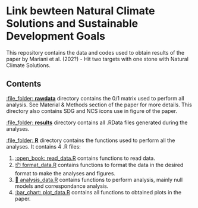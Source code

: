 
<!-- README.md is generated from README.Rmd. Please edit that file -->

# Link bewteen Natural Climate Solutions and Sustainable Development Goals

This repository contains the data and codes used to obtain results of
the paper by Mariani et al. (202?) - Hit two targets with one stone with
Natural Climate Solutions.

## Contents

[:file\_folder: **rawdata**](rawdata/) directory contains the 0/1 matrix
used to perform all analysis. See Material & Methods section of the
paper for more details. This directory also contains SDG and NCS icons
use in figure of the paper.

[:file\_folder: **results**](results/) directory contains all .RData
files generated during the analyses.

[:file\_folder: **R**](R/) directory contains the functions used to
perform all the analyses. It contains 4 .R files:

1.  [:open\_book: read\_data.R](R/read_data.R) contains functions to
    read data.
2.  [:package: format\_data.R](R/format_data.R) contains functions to
    format the data in the desired format to make the analyses and
    figures.
3.  [:microscope: analysis\_data.R](R/format_data.R) contains functions
    to perform analysis, mainly null models and correspondance analysis.
4.  [:bar\_chart: plot\_data.R](R/plot_data.R) contains all functions to
    obtained plots in the paper.
